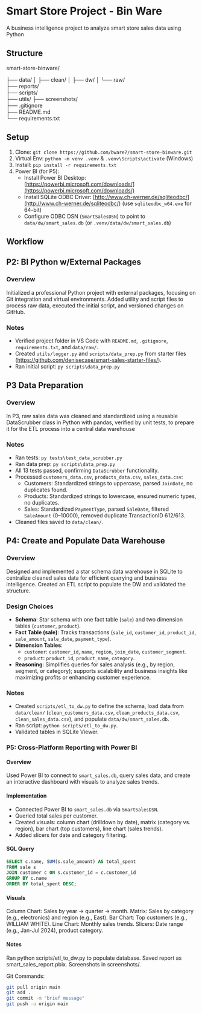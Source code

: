 # Smart Store Project - Bin Ware

A business intelligence project to analyze smart store sales data using Python

## Structure 

smart-store-binware/

├── data/
│   ├── clean/
│   ├── dw/
│   └── raw/  
├── reports/   
├── scripts/        
├── utils/
├── screenshots/          
├── .gitignore      
├── README.md       
└── requirements.txt 


## Setup

1. Clone: `git clone https://github.com/bware7/smart-store-binware.git`
2. Virtual Env: `python -m venv .venv` & `.venv\Scripts\activate` (Windows)
3. Install: `pip install -r requirements.txt`
4. Power BI (for P5):
   - Install Power BI Desktop: [https://powerbi.microsoft.com/downloads/](https://powerbi.microsoft.com/downloads/)
   - Install SQLite ODBC Driver: [http://www.ch-werner.de/sqliteodbc/](http://www.ch-werner.de/sqliteodbc/) (use `sqliteodbc_w64.exe` for 64-bit)
   - Configure ODBC DSN (`SmartSalesDSN`) to point to `data/dw/smart_sales.db` (or `.venv/data/dw/smart_sales.db`)

## Workflow

## P2: BI Python w/External Packages

### Overview
Initialized a professional Python project with external packages, focusing on Git integration and virtual environments. Added utility and script files to process raw data, executed the initial script, and versioned changes on GitHub.

### Notes
- Verified project folder in VS Code with `README.md`, `.gitignore`, `requirements.txt`, and `data/raw/`.
- Created `utils/logger.py` and `scripts/data_prep.py` from starter files (https://github.com/denisecase/smart-sales-starter-files/).
- Ran initial script: `py scripts\data_prep.py`

## P3 Data Preparation

### Overview
In P3, raw sales data was cleaned and standardized using a reusable DataScrubber class in Python with pandas, verified by unit tests, to prepare it for the ETL process into a central data warehouse

### Notes
- Ran tests: `py tests\test_data_scrubber.py`
- Ran data prep: `py scripts\data_prep.py`
- All 13 tests passed, confirming `DataScrubber` functionality.
- Processed `customers_data.csv`, `products_data.csv`, `sales_data.csv`:
  - Customers: Standardized strings to uppercase, parsed `JoinDate`, no duplicates found.
  - Products: Standardized strings to lowercase, ensured numeric types, no duplicates.
  - Sales: Standardized `PaymentType`, parsed `SaleDate`, filtered `SaleAmount` (0–10000), removed duplicate TransactionID 612/613.
- Cleaned files saved to `data/clean/`.

## P4: Create and Populate Data Warehouse

### Overview
Designed and implemented a star schema data warehouse in SQLite to centralize cleaned sales data for efficient querying and business intelligence. Created an ETL script to populate the DW and validated the structure.

### Design Choices
- **Schema**: Star schema with one fact table (`sale`) and two dimension tables (`customer`, `product`).
- **Fact Table (sale)**: Tracks transactions (`sale_id`, `customer_id`, `product_id`, `sale_amount`, `sale_date`, `payment_type`).
- **Dimension Tables**:
  - `customer`: `customer_id`, `name`, `region`, `join_date`, `customer_segment`.
  - `product`: `product_id`, `product_name`, `category`.
- **Reasoning**: Simplifies queries for sales analysis (e.g., by region, segment, or category); supports scalability and business insights like maximizing profits or enhancing customer experience.

### Notes
- Created `scripts/etl_to_dw.py` to define the schema, load data from `data/clean/` (`clean_customers_data.csv`, `clean_products_data.csv`, `clean_sales_data.csv`), and populate `data/dw/smart_sales.db`.
- Ran script: `python scripts/etl_to_dw.py`.
- Validated tables in SQLite Viewer.

### P5: Cross-Platform Reporting with Power BI

#### Overview
Used Power BI to connect to `smart_sales.db`, query sales data, and create an interactive dashboard with visuals to analyze sales trends.

#### Implementation
- Connected Power BI to `smart_sales.db` via `SmartSalesDSN`.
- Queried total sales per customer.
- Created visuals: column chart (drilldown by date), matrix (category vs. region), bar chart (top customers), line chart (sales trends).
- Added slicers for date and category filtering.

#### SQL Query
```sql
SELECT c.name, SUM(s.sale_amount) AS total_spent
FROM sale s
JOIN customer c ON s.customer_id = c.customer_id
GROUP BY c.name
ORDER BY total_spent DESC;
```

#### Visuals
Column Chart: Sales by year → quarter → month.
Matrix: Sales by category (e.g., electronics) and region (e.g., East).
Bar Chart: Top customers (e.g., WILLIAM WHITE).
Line Chart: Monthly sales trends.
Slicers: Date range (e.g., Jan-Jul 2024), product category.

#### Notes
Ran python scripts/etl_to_dw.py to populate database.
Saved report as smart_sales_report.pbix.
Screenshots in screenshots/.

Git Commands:
```bash
git pull origin main
git add .
git commit -m "brief message"
git push -u origin main
```